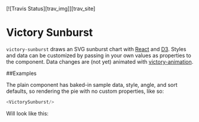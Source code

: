 [![Travis Status][trav_img]][trav_site]

Victory Sunburst
=============

`victory-sunburst` draws an SVG sunburst chart with [React](https://github.com/facebook/react) and [D3](https://github.com/mbostock/d3). Styles and data can be customized by passing in your own values as properties to the component. Data changes are (not yet) animated with [victory-animation](https://github.com/FormidableLabs/victory-animation).

##Examples

The plain component has baked-in sample data, style, angle, and sort defaults, so rendering the pie with no custom properties, like so:

``` javascript
<VictorySunburst/>
```

Will look like this:

